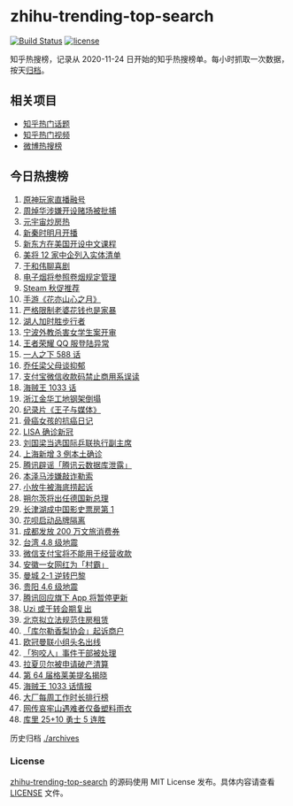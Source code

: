 # zhihu-trending-top-search

[![Build Status](https://github.com/justjavac/zhihu-trending-top-search/workflows/ci/badge.svg?branch=main)](https://github.com/justjavac/zhihu-trending-top-search/actions)
[![license](https://img.shields.io/github/license/justjavac/zhihu-trending-top-search)](https://github.com/justjavac/zhihu-trending-top-search/blob/main/LICENSE)

知乎热搜榜，记录从 2020-11-24 日开始的知乎热搜榜单。每小时抓取一次数据，按天[归档](./archives)。

## 相关项目

- [知乎热门话题](https://github.com/justjavac/zhihu-trending-hot-questions)
- [知乎热门视频](https://github.com/justjavac/zhihu-trending-hot-video)
- [微博热搜榜](https://github.com/justjavac/weibo-trending-hot-search)

## 今日热搜榜

<!-- BEGIN -->
<!-- 最后更新时间 Fri Nov 26 2021 23:06:53 GMT+0800 (China Standard Time) -->

1. [原神玩家直播融号](https://www.zhihu.com/search?q=原神)
1. [周焯华涉嫌开设赌场被批捕](https://www.zhihu.com/search?q=周焯华)
1. [元宇宙炒房热](https://www.zhihu.com/search?q=元宇宙)
1. [新秦时明月开播](https://www.zhihu.com/search?q=新秦时明月)
1. [新东方在美国开设中文课程](https://www.zhihu.com/search?q=新东方)
1. [美将 12 家中企列入实体清单](https://www.zhihu.com/search?q=美国实体清单)
1. [于和伟聊喜剧](https://www.zhihu.com/search?q=一年一度喜剧大赛)
1. [电子烟将参照卷烟规定管理](https://www.zhihu.com/search?q=电子烟)
1. [Steam 秋促推荐](https://www.zhihu.com/search?q=steam)
1. [手游《花亦山心之月》](https://www.zhihu.com/search?q=花亦山心之月)
1. [严格限制老婆花钱也是家暴](https://www.zhihu.com/search?q=限制老婆花钱)
1. [湖人加时胜步行者](https://www.zhihu.com/search?q=湖人)
1. [宁波外教杀害女学生案开审](https://www.zhihu.com/search?q=宁波外教)
1. [王者荣耀 QQ 服登陆异常](https://www.zhihu.com/search?q=王者荣耀)
1. [一人之下 588 话](https://www.zhihu.com/search?q=一人之下)
1. [乔任梁父母谈抑郁](https://www.zhihu.com/search?q=乔任梁父母)
1. [支付宝微信收款码禁止商用系误读](https://www.zhihu.com/search?q=支付宝微信)
1. [海贼王 1033 话](https://www.zhihu.com/search?q=海贼王)
1. [浙江金华工地钢架倒塌](https://www.zhihu.com/search?q=浙江金华工地)
1. [纪录片《王子与媒体》](https://www.zhihu.com/search?q=王子与媒体)
1. [骨癌女孩的抗癌日记](https://www.zhihu.com/search?q=骨癌女孩)
1. [LISA 确诊新冠](https://www.zhihu.com/search?q=LISA)
1. [刘国梁当选国际乒联执行副主席](https://www.zhihu.com/search?q=刘国梁)
1. [上海新增 3 例本土确诊](https://www.zhihu.com/search?q=上海疫情)
1. [腾讯辟谣「腾讯云数据库泄露」](https://www.zhihu.com/search?q=腾讯)
1. [本泽马涉嫌敲诈勒索](https://www.zhihu.com/search?q=本泽马)
1. [小放牛被海底捞起诉](https://www.zhihu.com/search?q=小放牛)
1. [朔尔茨将出任德国新总理](https://www.zhihu.com/search?q=朔尔茨)
1. [长津湖成中国影史票房第 1](https://www.zhihu.com/search?q=长津湖)
1. [花呗启动品牌隔离](https://www.zhihu.com/search?q=花呗)
1. [成都发放 200 万文旅消费券](https://www.zhihu.com/search?q=成都旅游)
1. [台湾 4.8 级地震](https://www.zhihu.com/search?q=台湾地震)
1. [微信支付宝将不能用于经营收款](https://www.zhihu.com/search?q=支付宝)
1. [安徽一女网红为「村霸」](https://www.zhihu.com/search?q=村霸女网红)
1. [曼城 2-1 逆转巴黎](https://www.zhihu.com/search?q=曼城)
1. [贵阳 4.6 级地震](https://www.zhihu.com/search?q=贵阳地震)
1. [腾讯回应旗下 App 将暂停更新](https://www.zhihu.com/search?q=腾讯)
1. [Uzi 或于转会期复出](https://www.zhihu.com/search?q=uzi)
1. [北京拟立法规范住房租赁](https://www.zhihu.com/search?q=北京租房)
1. [「库尔勒香梨协会」起诉商户](https://www.zhihu.com/search?q=库尔勒香梨)
1. [欧冠曼联小组头名出线](https://www.zhihu.com/search?q=曼联)
1. [「狗咬人」事件干部被处理](https://www.zhihu.com/search?q=狗咬人)
1. [拉夏贝尔被申请破产清算](https://www.zhihu.com/search?q=拉夏贝尔)
1. [第 64 届格莱美提名揭晓](https://www.zhihu.com/search?q=格莱美)
1. [海贼王 1033 话情报](https://www.zhihu.com/search?q=海贼王)
1. [大厂每周工作时长排行榜](https://www.zhihu.com/search?q=大厂工作时长)
1. [网传哀牢山遇难者仅备塑料雨衣](https://www.zhihu.com/search?q=云南哀牢山)
1. [库里 25+10 勇士 5 连胜](https://www.zhihu.com/search?q=勇士)

<!-- END -->

历史归档 [./archives](./archives)

### License

[zhihu-trending-top-search](https://github.com/justjavac/zhihu-trending-top-search)
的源码使用 MIT License 发布。具体内容请查看 [LICENSE](./LICENSE) 文件。
